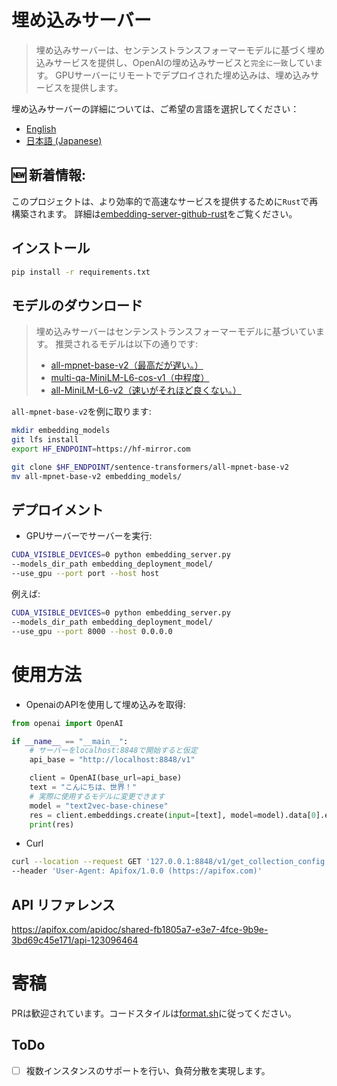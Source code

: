 # 埋め込みサーバー

> 埋め込みサーバーは、センテンストランスフォーマーモデルに基づく埋め込みサービスを提供し、OpenAIの埋め込みサービスと`完全に一致`しています。
> GPUサーバーにリモートでデプロイされた埋め込みは、埋め込みサービスを提供します。

埋め込みサーバーの詳細については、ご希望の言語を選択してください：
- [English](README.md)
- [日本語 (Japanese)](README-jp.md)


## 🆕 新着情報:
このプロジェクトは、より効率的で高速なサービスを提供するために`Rust`で再構築されます。
詳細は[embedding-server-github-rust](https://github.com/linkedlist771/embedding-server-github-rust)をご覧ください。

## インストール
```bash
pip install -r requirements.txt
```

## モデルのダウンロード
> 埋め込みサーバーはセンテンストランスフォーマーモデルに基づいています。
> 推奨されるモデルは以下の通りです:
> - [all-mpnet-base-v2（最高だが遅い。）](https://huggingface.co/sentence-transformers/all-mpnet-base-v2)
> - [multi-qa-MiniLM-L6-cos-v1（中程度）](https://huggingface.co/sentence-transformers/multi-qa-MiniLM-L6-cos-v1)
> - [all-MiniLM-L6-v2（速いがそれほど良くない。）](https://huggingface.co/sentence-transformers/all-MiniLM-L6-v2)

`all-mpnet-base-v2`を例に取ります:

```bash
mkdir embedding_models
git lfs install
export HF_ENDPOINT=https://hf-mirror.com

git clone $HF_ENDPOINT/sentence-transformers/all-mpnet-base-v2
mv all-mpnet-base-v2 embedding_models/
```

## デプロイメント

- GPUサーバーでサーバーを実行:

```bash
CUDA_VISIBLE_DEVICES=0 python embedding_server.py 
--models_dir_path embedding_deployment_model/ 
--use_gpu --port port --host host

```

例えば:
```bash
CUDA_VISIBLE_DEVICES=0 python embedding_server.py 
--models_dir_path embedding_deployment_model/ 
--use_gpu --port 8000 --host 0.0.0.0

```
# 使用方法
- OpenaiのAPIを使用して埋め込みを取得:
```python
from openai import OpenAI

if __name__ == "__main__":
    # サーバーをlocalhost:8848で開始すると仮定
    api_base = "http://localhost:8848/v1"

    client = OpenAI(base_url=api_base)
    text = "こんにちは、世界！"
    # 実際に使用するモデルに変更できます
    model = "text2vec-base-chinese"
    res = client.embeddings.create(input=[text], model=model).data[0].embedding
    print(res)
```

- Curl
```bash
curl --location --request GET '127.0.0.1:8848/v1/get_collection_config' \
--header 'User-Agent: Apifox/1.0.0 (https://apifox.com)'
```

## API リファレンス

https://apifox.com/apidoc/shared-fb1805a7-e3e7-4fce-9b9e-3bd69c45e171/api-123096464

# 寄稿

PRは歓迎されています。コードスタイルは[format.sh](format.sh)に従ってください。

## ToDo
- [ ] 複数インスタンスのサポートを行い、負荷分散を実現します。